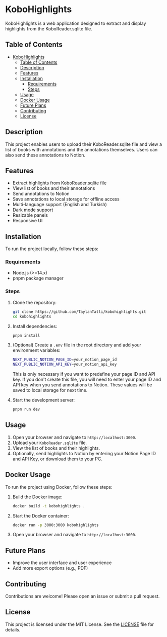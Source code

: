 # KoboHighlights

KoboHighlights is a web application designed to extract and display highlights from the KoboReader.sqlite file.

## Table of Contents

- [KoboHighlights](#kobohighlights)
  - [Table of Contents](#table-of-contents)
  - [Description](#description)
  - [Features](#features)
  - [Installation](#installation)
    - [Requirements](#requirements)
    - [Steps](#steps)
  - [Usage](#usage)
  - [Docker Usage](#docker-usage)
  - [Future Plans](#future-plans)
  - [Contributing](#contributing)
  - [License](#license)

## Description

This project enables users to upload their KoboReader.sqlite file and view a list of books with annotations and the annotations themselves. Users can also send these annotations to Notion.

## Features

- Extract highlights from KoboReader.sqlite file
- View list of books and their annotations
- Send annotations to Notion
- Save annotations to local storage for offline access
- Multi-language support (English and Turkish)
- Dark mode support
- Resizable panels
- Responsive UI

## Installation

To run the project locally, follow these steps:

### Requirements

- Node.js (>=14.x)
- pnpm package manager

### Steps

1. Clone the repository:

    ```sh
    git clone https://github.com/TaylanTatli/kobohighlights.git
    cd kobohighlights
    ```

2. Install dependencies:

    ```sh
    pnpm install
    ```

3. (Optional) Create a `.env` file in the root directory and add your environment variables:

    ```sh
    NEXT_PUBLIC_NOTION_PAGE_ID=your_notion_page_id
    NEXT_PUBLIC_NOTION_API_KEY=your_notion_api_key
    ```

    This is only necessary if you want to predefine your page ID and API key. If you don't create this file, you will need to enter your page ID and API key when you send annotations to Notion. These values will be saved to local storage for next time.

4. Start the development server:

    ```sh
    pnpm run dev
    ```

## Usage

1. Open your browser and navigate to `http://localhost:3000`.
2. Upload your `KoboReader.sqlite` file.
3. View the list of books and their highlights.
4. Optionally, send highlights to Notion by entering your Notion Page ID and API Key, or download them to your PC.

## Docker Usage

To run the project using Docker, follow these steps:

1. Build the Docker image:

    ```sh
    docker build -t kobohighlights .
    ```

2. Start the Docker container:

    ```sh
    docker run -p 3000:3000 kobohighlights
    ```

3. Open your browser and navigate to `http://localhost:3000`.

## Future Plans

- Improve the user interface and user experience
- Add more export options (e.g., PDF)

## Contributing

Contributions are welcome! Please open an issue or submit a pull request.

## License

This project is licensed under the MIT License. See the [LICENSE](LICENSE) file for details.
